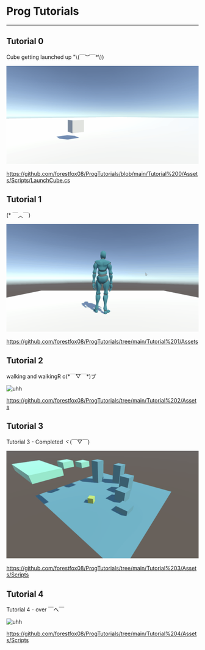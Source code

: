 # Prog Tutorials

---------------------------

## Tutorial 0


<p>
Cube getting launched up "\(￣︶￣*\))
</p>

![imagehere](./Images/Animation.gif)

https://github.com/forestfox08/ProgTutorials/blob/main/Tutorial%200/Assets/Scripts/LaunchCube.cs

## Tutorial 1

<p>
(* ￣︿￣)
</p>

![uhh](./Images/Animation2.gif)

https://github.com/forestfox08/ProgTutorials/tree/main/Tutorial%201/Assets

## Tutorial 2

<p>
walking and walkingR o(*￣▽￣*)ブ
</p>

![uhh](./Images/Animation3.gif)

https://github.com/forestfox08/ProgTutorials/tree/main/Tutorial%202/Assets

## Tutorial 3

<p>
Tutorial 3 - Completed ヾ(￣▽￣)
</p>

![uhh](./Images/Animation4.gif)

https://github.com/forestfox08/ProgTutorials/tree/main/Tutorial%203/Assets/Scripts

## Tutorial 4

<p>
Tutorial 4 - over ￣へ￣
</p>

![uhh](./Images/Animation5.gif)

https://github.com/forestfox08/ProgTutorials/tree/main/Tutorial%204/Assets/Scripts
